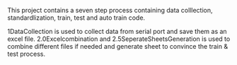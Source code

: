 This project contains a seven step process containing data colllection, standardlization, train, test and auto train code.

1DataCollection is used to collect data from serial port and save them as an excel file.
2.0Excelcombination and 2.5SeperateSheetsGeneration is used to combine different files if needed and generate sheet to convince the train & test process.
